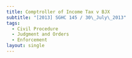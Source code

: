 ```yaml
---
title: Comptroller of Income Tax v BJX
subtitle: "[2013] SGHC 145 / 30\_July\_2013"
tags:
  - Civil Procedure
  - Judgment and Orders
  - Enforcement
layout: single
---
```


